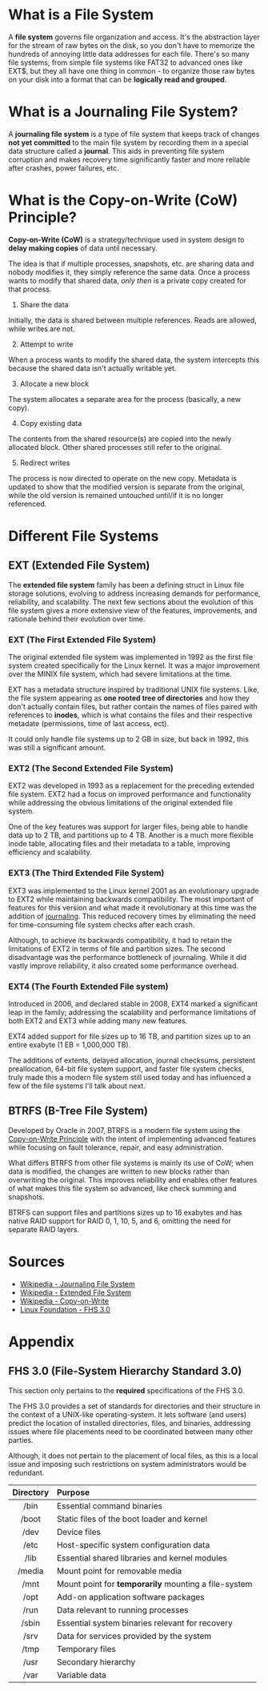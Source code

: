 # What is a File System
A **file system** governs file organization and access. It's the abstraction layer for the stream of raw bytes on the 
disk, so you don't have to memorize the hundreds of annoying little data addresses for each file. There's so many file
systems, from simple file systems like FAT32 to advanced ones like EXT$, but they all have one thing in common - to 
organize those raw bytes on your disk into a format that can be **logically read and grouped**.

# What is a Journaling File System?
A **journaling file system** is a type of file system that keeps track of changes **not yet committed** to the main 
file system by recording them in a special data structure called a **journal**. This aids in preventing file system
corruption and makes recovery time significantly faster and more reliable after crashes, power failures, etc.

# What is the Copy-on-Write (CoW) Principle?
**Copy-on-Write (CoW)** is a strategy/technique used in system design to **delay making copies** of data until 
necessary.

The idea is that if multiple processes, snapshots, etc. are sharing data and nobody modifies it, they simply
reference the same data. Once a process wants to modify that shared data, *only then* is a private copy created for that
process.

1. Share the data

Initially, the data is shared between multiple references. Reads are allowed, while writes are not.

2. Attempt to write
	
When a process wants to modify the shared data, the system intercepts this because the shared data isn't actually
writable yet.

3. Allocate a new block

The system allocates a separate area for the process (basically, a new copy).

4. Copy existing data

The contents from the shared resource(s) are copied into the newly allocated block. Other shared processes still refer
to the original.

5. Redirect writes
	
The process is now directed to operate on the new copy. Metadata is updated to show that the modified version is 
separate from the original, while the old version is remained untouched until/if it is no longer referenced.

# Different File Systems
## EXT (Extended File System)
The **extended file system** family has been a defining struct in Linux file storage solutions, evolving to address 
increasing demands for performance, reliability, and scalability. The next few sections about the evolution of this file
system gives a more extensive view of the features, improvements, and rationale behind their evolution over time.

### EXT (The First Extended File System)
The original extended file system was implemented in 1992 as the first file system created specifically for the Linux
kernel. It was a major improvement over the MINIX file system, which had severe limitations at the time.

EXT has a metadata structure inspired by traditional UNIX file systems. Like, the file system appearing as **one 
rooted tree of directories** and how they don't actually contain files, but rather contain the names of files paired 
with references to **inodes**, which is what contains the files and their respective metadate (permissions, time of last
access, ect).

It could only handle file systems up to 2 GB in size, but back in 1992, this was still a significant amount.

### EXT2 (The Second Extended File System)
EXT2 was developed in 1993 as a replacement for the preceding extended file system. EXT2 had a focus on improved 
performance and functionality while addressing the obvious limitations of the original extended file system.

One of the key features was support for larger files, being able to handle data up to 2 TB, and partitions up to 4 TB.
Another is a much more flexible inode table, allocating files and their metadata to a table, improving efficiency
and scalability.

### EXT3 (The Third Extended File System)
EXT3 was implemented to the Linux kernel 2001 as an evolutionary upgrade to EXT2 while maintaining backwards 
compatibility. The most important of features for this version and what made it revolutionary at this time was the 
addition of [journaling](#what-is-a-journaling-file-system). This reduced recovery times by eliminating the need for
time-consuming file system checks after each crash.

Although, to achieve its backwards compatibility, it had to retain the limitations of EXT2 in terms of file and
partition sizes. The second disadvantage was the performance bottleneck of journaling. While it did vastly improve 
reliability, it also created some performance overhead.

### EXT4 (The Fourth Extended File system)
Introduced in 2006, and declared stable in 2008, EXT4 marked a significant leap in the family; addressing the 
scalability and performance limitations of both EXT2 and EXT3 while adding many new features.

EXT4 added support for file sizes up to 16 TB, and partition sizes up to an entire exabyte (1 EB = 1,000,000 TB).

The additions of extents, delayed allocation, journal checksums, persistent preallocation, 64-bit file system support,
and faster file system checks, truly made this a modern file system still used today and has influenced a few of the
file systems I'll talk about next.

## BTRFS (B-Tree File System)
Developed by Oracle in 2007, BTRFS is a modern file system using the
[Copy-on-Write Principle](#what-is-the-copy-on-write-cow-principle) with the intent of implementing advanced features
while focusing on fault tolerance, repair, and easy administration.

What differs BTRFS from other file systems is mainly its use of CoW; when data is modified, the changes are written 
to new blocks rather than overwriting the original. This improves reliability and enables other features of what makes
this file system so advanced, like check summing and snapshots.

BTRFS can support files and partitions sizes up to 16 exabytes and has native RAID support for RAID 0, 1, 10, 5, and 6,
omitting the need for separate RAID layers.

# Sources
- [Wikipedia - Journaling File System](https://en.wikipedia.org/wiki/Journaling_file_system)
- [Wikipedia - Extended File System](https://en.wikipedia.org/wiki/Extended_file_system)
- [Wikipedia - Copy-on-Write](https://en.wikipedia.org/wiki/Copy-on-write)
- [Linux Foundation - FHS 3.0](https://refspecs.linuxfoundation.org/FHS_3.0/fhs/index.html)

# Appendix
## FHS 3.0 (File-System Hierarchy Standard 3.0)
This section only pertains to the **required** specifications of the FHS 3.0.

The FHS 3.0 provides a set of standards for directories and their structure in the context of a UNIX-like 
operating-system. It lets software (and users) predict the location of installed directories, files, and binaries,
addressing issues where file placements need to be coordinated between many other parties.

Although, it does not pertain to the placement of local files, as this is a local issue and imposing such restrictions 
on system administrators would be redundant.

| Directory | Purpose                                                |
|:---------:|:-------------------------------------------------------|
|   /bin    | Essential command binaries                             |
|   /boot   | Static files of the boot loader and kernel             |
|   /dev    | Device files                                           |
|   /etc    | Host-specific system configuration data                |
|   /lib    | Essential shared libraries and kernel modules          |
|  /media   | Mount point for removable media                        |
|   /mnt    | Mount point for **temporarily** mounting a file-system |
|   /opt    | Add-on application software packages                   |
|   /run    | Data relevant to running processes                     |
|   /sbin   | Essential system binaries relevant for recovery        |
|   /srv    | Data for services provided by the system               |
|   /tmp    | Temporary files                                        |
|   /usr    | Secondary hierarchy                                    |
|   /var    | Variable data                                          |
